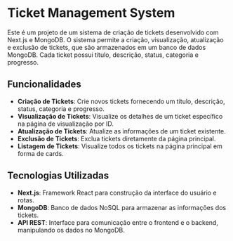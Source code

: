 # Ticket Management System

Este é um projeto de um sistema de criação de tickets desenvolvido com Next.js e MongoDB. O sistema permite a criação, visualização, atualização e exclusão de tickets, que são armazenados em um banco de dados MongoDB. Cada ticket possui título, descrição, status, categoria e progresso.

## Funcionalidades

- **Criação de Tickets**: Crie novos tickets fornecendo um título, descrição, status, categoria e progresso.
- **Visualização de Tickets**: Visualize os detalhes de um ticket específico na página de visualização por ID.
- **Atualização de Tickets**: Atualize as informações de um ticket existente.
- **Exclusão de Tickets**: Exclua tickets diretamente da página principal.
- **Listagem de Tickets**: Visualize todos os tickets na página principal em forma de cards.

## Tecnologias Utilizadas

- **Next.js**: Framework React para construção da interface do usuário e rotas.
- **MongoDB**: Banco de dados NoSQL para armazenar as informações dos tickets.
- **API REST**: Interface para comunicação entre o frontend e o backend, manipulando os dados no MongoDB.
